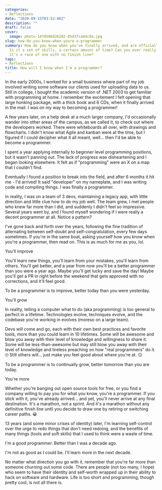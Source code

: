 ```yaml
---
categories:
- Reflections
date: "2020-09-15T03:52:08Z"
description: ""
draft: false
cover:
  image: photo-1470506926202-05d3fca84c9a.jpg
slug: how-do-you-know-when-youre-a-programmer
summary: How do you know when you've finally arrived, and are officially a programmer?
  Is it a set of skills, a certain amount of time? Can you ever really arrive, when
  it's a race of one with no finish line?
tags:
- Reflections
title: How will I know when I'm a programmer?
---
```



In the early 2000s, I worked for a small business where part of my job involved writing some software our clients used for uploading data to us. Still in college, I bought the academic version of .NET 2003 to get familiar with programming at home. I remember the excitement I felt opening that large honking package, with a thick book and 6 CDs, when it finally arrived in the mail. I was on my way to becoming a programmer!

A few years later, on a help desk at a much larger company, I'd occasionally wander into other areas of the campus, as we called it, to check out where the developers worked. There were whiteboards all over, with drawings and flowcharts. I didn't know what Agile and kanban were at the time, but I figured if I could decipher what it all meant, well... then I'd be able to become a programmer.

I spent a year applying internally to beginner level programming positions, but it wasn't panning out. The lack of progress was disheartening and I began looking elsewhere. It felt as if "programming" were an X on a map that I couldn't find.

Eventually I found a position to break into the field, and after 6 months it hit me - I'd arrived! It said "developer" on my nameplate, and I was writing code and compiling things. I was finally a programmer.

In reality, I was on a team of 3 devs, maintaining a legacy app, with little direction and little clue how to do my job well. The team grew, I met people who knew far more than I did, and suddenly I didn't feel so impressive. Several years went by, and I found myself wondering if I were really a decent programmer at all. Notice a pattern?

I've gone back and forth over the years, following the fine tradition of alternating between self-doubt and self-congratulation, every few days sometimes. If you're in the same boat, asking yourself how you know when you're a programmer, then read on. This is as much for me as you, lol.


You'll improve

You'll learn new things, you'll learn from your mistakes, you'll learn from others. You'll get better, and a year from now you'll be a better programmer than you were a year ago. Maybe you'll get lucky and save the day! Maybe you'll get a PR in right before the weekend that gets approved with no corrections, and it'll feel good.

To be a programmer is to improve, better today than you were yesterday.


You'll grow

In reality, telling a computer what to do (aka programming) is too general to perfect in a lifetime. Technologies evolve, techniques evolve, and the codebase you're working in evolves (moreso on a large team).

Devs will come and go, each with their own best practices and favorite tools, more than you could learn in 10 lifetimes. Some will be awesome and blow you away with their level of knowledge and willingness to share it. Some will be less-than-awesome but may still blow you away with their level of knowledge and tireless preaching on how "real programmers" do it. 🙄 Still others will... just make you feel good about where you're at. 😏

To be a programmer is to continually grow, better tomorrow than you are today.


You're more

Whether you're banging out open source tools for free, or you find a company willing to pay you for what you know, you're a programmer. If you stick with it, you've already arrived... and yet, you'll never arrive at any final destination. It's a marathon, not a sprint. And it's a marathon without any definitive finish line until you decide to draw one by retiring or switching career paths. 😀

13 years (and some minor crises of identity) later, I'm learning self-control over the urge to redo things that don't need redoing, and the benefits of many things (tools and soft skills) that I used to think were a waste of time.

I'm a good programmer. Better than I was a decade ago.

I'm not as good as I could be. I'll learn more in the next decade.

No matter what direction you go with it, remember that you're far more than someone churning out some code. There are people (not too many, I hope) who seem to have their identity and self-worth wrapped up in their ability to hack on software and hardware. Life is too short and programming, though pretty cool, is not all there is.

